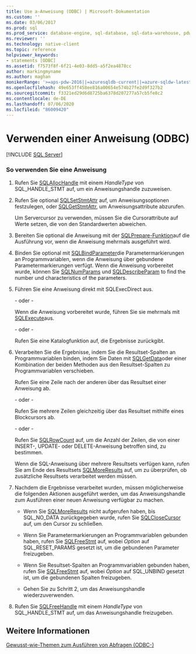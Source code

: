 ```yaml
---
title: Use a-Anweisung (ODBC) | Microsoft-Dokumentation
ms.custom: ''
ms.date: 03/06/2017
ms.prod: sql
ms.prod_service: database-engine, sql-database, sql-data-warehouse, pdw
ms.reviewer: ''
ms.technology: native-client
ms.topic: reference
helpviewer_keywords:
- statements [ODBC]
ms.assetid: f7573f8f-6f21-4e03-8dd5-a5f2ea4878cc
author: markingmyname
ms.author: maghan
monikerRange: '>=aps-pdw-2016||=azuresqldb-current||=azure-sqldw-latest||>=sql-server-2016||=sqlallproducts-allversions||>=sql-server-linux-2017||=azuresqldb-mi-current'
ms.openlocfilehash: 49e653ff458ee816a00654e574b27fe2d9f327b2
ms.sourcegitcommit: f3321ed29d6d8725ba6378d207277a57cb5fe8c2
ms.contentlocale: de-DE
ms.lasthandoff: 07/06/2020
ms.locfileid: "86009420"
---
```

# <a name="use-a-statement-odbc"></a>Verwenden einer Anweisung (ODBC)
[!INCLUDE [SQL Server](../../../includes/applies-to-version/sql-asdb-asdbmi-asa-pdw.md)]

    
### <a name="to-use-a-statement"></a>So verwenden Sie eine Anweisung  
  
1.  Rufen Sie [SQLAllocHandle](https://go.microsoft.com/fwlink/?LinkId=58396) mit einem *HandleType* von SQL_HANDLE_STMT auf, um ein Anweisungshandle zuzuweisen.  
  
2.  Rufen Sie optional [SQLSetStmtAttr](../../../relational-databases/native-client-odbc-api/sqlsetstmtattr.md) auf, um Anweisungsoptionen festzulegen, oder [SQLGetStmtAttr](../../../relational-databases/native-client-odbc-api/sqlgetstmtattr.md), um Anweisungsattribute abzurufen.  
  
     Um Servercursor zu verwenden, müssen Sie die Cursorattribute auf Werte setzen, die von den Standardwerten abweichen.  
  
3.  Bereiten Sie optional die Anweisung mit der [SQLPrepare-Funktion](https://go.microsoft.com/fwlink/?LinkId=59360)auf die Ausführung vor, wenn die Anweisung mehrmals ausgeführt wird.  
  
4.  Binden Sie optional mit [SQLBindParameter](../../../relational-databases/native-client-odbc-api/sqlbindparameter.md)die Parametermarkierungen an Programmvariablen, wenn die Anweisung über gebundene Parametermarkierungen verfügt. Wenn die Anweisung vorbereitet wurde, können Sie [SQLNumParams](https://go.microsoft.com/fwlink/?LinkId=58404) und [SQLDescribeParam](../../../relational-databases/native-client-odbc-api/sqldescribeparam.md) to find the number und characteristics of the parameters.  
  
5.  Führen Sie eine Anweisung direkt mit SQLExecDirect aus.  
  
     \- oder -  
  
     Wenn die Anweisung vorbereitet wurde, führen Sie sie mehrmals mit [SQLExecute](https://go.microsoft.com/fwlink/?LinkId=58400)aus.  
  
     \- oder -  
  
     Rufen Sie eine Katalogfunktion auf, die Ergebnisse zurückgibt.  
  
6.  Verarbeiten Sie die Ergebnisse, indem Sie die Resultset-Spalten an Programmvariablen binden, indem Sie Daten mit [SQLGetData](../../../relational-databases/native-client-odbc-api/sqlgetdata.md)oder einer Kombination der beiden Methoden aus den Resultset-Spalten zu Programmvariablen verschieben.  
  
     Rufen Sie eine Zeile nach der anderen über das Resultset einer Anweisung ab.  
  
     \- oder -  
  
     Rufen Sie mehrere Zeilen gleichzeitig über das Resultset mithilfe eines Blockcursors ab.  
  
     \- oder -  
  
     Rufen Sie [SQLRowCount](../../../relational-databases/native-client-odbc-api/sqlrowcount.md) auf, um die Anzahl der Zeilen, die von einer INSERT-, UPDATE- oder DELETE-Anweisung betroffen sind, zu bestimmen.  
  
     Wenn die SQL-Anweisung über mehrere Resultsets verfügen kann, rufen Sie am Ende des Resultsets [SQLMoreResults](../../../relational-databases/native-client-odbc-api/sqlmoreresults.md) auf, um zu überprüfen, ob zusätzliche Resultsets verarbeitet werden müssen.  
  
7.  Nachdem die Ergebnisse verarbeitet wurden, müssen möglicherweise die folgenden Aktionen ausgeführt werden, um das Anweisungshandle zum Ausführen einer neuen Anweisung verfügbar zu machen.  
  
    -   Wenn Sie [SQLMoreResults](../../../relational-databases/native-client-odbc-api/sqlmoreresults.md) nicht aufgerufen haben, bis SQL_NO_DATA zurückgegeben wurde, rufen Sie [SQLCloseCursor](../../../relational-databases/native-client-odbc-api/sqlclosecursor.md) auf, um den Cursor zu schließen.  
  
    -   Wenn Sie Parametermarkierungen an Programmvariablen gebunden haben, rufen Sie [SQLFreeStmt](../../../relational-databases/native-client-odbc-api/sqlfreestmt.md) auf, wobei *Option* auf SQL_RESET_PARAMS gesetzt ist, um die gebundenen Parameter freizugeben.  
  
    -   Wenn Sie Resultset-Spalten an Programmvariablen gebunden haben, rufen Sie [SQLFreeStmt](../../../relational-databases/native-client-odbc-api/sqlfreestmt.md) auf, wobei *Option* auf SQL_UNBIND gesetzt ist, um die gebundenen Spalten freizugeben.  
  
    -   Gehen Sie zu Schritt 2, um das Anweisungshandle wiederzuverwenden.  
  
8.  Rufen Sie [SQLFreeHandle](../../../relational-databases/native-client-odbc-api/sqlfreehandle.md) mit einem *HandleType* von SQL_HANDLE_STMT auf, um das Anweisungshandle freizugeben.  
  
## <a name="see-also"></a>Weitere Informationen  
 [Gewusst-wie-Themen zum Ausführen von Abfragen &#40;ODBC-&#41;](../../../relational-databases/native-client-odbc-how-to/execute-queries/executing-queries-how-to-topics-odbc.md)  
  
  
